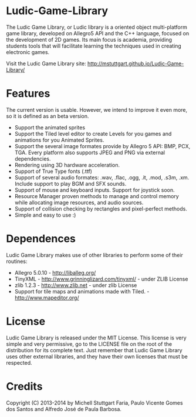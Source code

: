 Ludic-Game-Library
==================

The Ludic Game Library, or Ludic library is a oriented object multi-platform game library, 
developed on Allegro5 API and the C++ language, focused on the development of 2D games. 
Its main focus is academia, providing students tools that will facilitate learning the 
techniques used in creating electronic games.

Visit the Ludic Game Library site: http://mstuttgart.github.io/Ludic-Game-Library/

Features
==================

The current version is usable. However, we intend to improve it even more, 
so it is defined as an beta version.

* Support the animated sprites
* Support the Tiled level editor to create Levels for you 
games and animations for you Animated Sprites.
* Support the several image formates provide by Allegro 5 API: BMP, PCX, TGA. 
Every platform also supports JPEG and PNG via external dependencies.
* Rendering using 3D hardware acceleration.
* Support of True Type fonts (.ttf)
* Support of several audio formates: .wav, .flac, .ogg, .it, .mod, .s3m, .xm. 
Include support to play BGM and SFX sounds.
* Support of mouse and keyboard inputs. Support for joystick soon.
* Resource Manager proven methods to manage and control memory while allocating 
image resources, and audio sources.
* Support of collision checking by rectangles and pixel-perfect methods.
* Simple and easy to use :)

Dependences
====================

Ludic Game Library makes use of other libraries to perform some of their routines:

* Allegro 5.0.10 - http://liballeg.org/
* TinyXML - http://www.grinninglizard.com/tinyxml/ - under ZLIB License
* zlib 1.2.3 - http://www.zlib.net - under zlib License
* Support for tile maps and animations made with Tiled. - http://www.mapeditor.org/

License
====================

Ludic Game Library is released under the MIT License. This license is very simple and very permissive, go to the LICENSE file on the root of the distribution for its complete text. Just remember that Ludic Game Library uses other external libraries, and they have their own licenses that must be respected.

Credits
==================

Copyright (C) 2013-2014 by Michell Stuttgart Faria, Paulo Vicente Gomes dos Santos and Alfredo José de Paula Barbosa.
